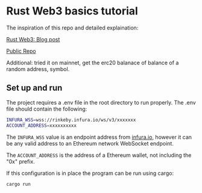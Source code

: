 # Rust Web3 basics tutorial

The inspiration of this repo and detailed explaination:

[Rust Web3: Blog post](https://tms-dev-blog.com/rust-web3-connect-to-ethereum/)

[Public Repo](https://github.com/tmsdev82/rust-web3-basics-tutorial.git)

Additional: tried it on mainnet, get the erc20 balanace of balance of a random address, symbol. 
## Set up and run

The project requires a .env file in the root directory to run properly. The .env file should contain the following:

```bash
INFURA_WSS=wss://rinkeby.infura.io/ws/v3/xxxxxxx
ACCOUNT_ADDRESS=xxxxxxxxxx
```

The `INFURA_WSS` value is an endpoint address from [infura.io](https://infura.io), however it can be any valid address to an Ethereum network WebSocket endpoint.

The `ACCOUNT_ADDRESS` is the address of a Ethereum wallet, not including the "0x" prefix.

If this configuration is in place the program can be run using cargo:

```bash
cargo run
```
